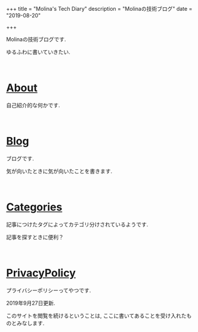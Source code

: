 +++
title = "Molina's Tech Diary"
description = "Molinaの技術ブログ"
date = "2019-08-20"

+++

Molinaの技術ブログです.

ゆるふわに書いていきたい.

<br/>

# [About](/about)
自己紹介的な何かです.

<br/>

# [Blog](/blog)
ブログです.

気が向いたときに気が向いたことを書きます.

<br/>

# [Categories](/categories)
記事につけたタグによってカテゴリ分けされているようです.

記事を探すときに便利？

<br/>

# [PrivacyPolicy](/privacypolicy)
プライバシーポリシーってやつです.

2019年9月27日更新. 

このサイトを閲覧を続けるということは, ここに書いてあることを受け入れたものとみなします.